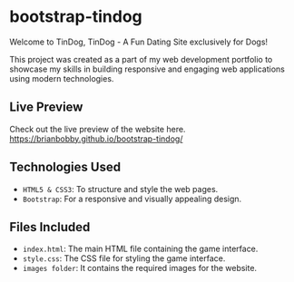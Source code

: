# bootstrap-tindog

Welcome to TinDog, TinDog - A Fun Dating Site exclusively for Dogs!

This project was created as a part of my web development portfolio to showcase my skills in building responsive and engaging web applications using modern technologies.

## Live Preview

Check out the live preview of the website here. https://brianbobby.github.io/bootstrap-tindog/

## Technologies Used

- `HTML5 & CSS3`: To structure and style the web pages.
- `Bootstrap`: For a responsive and visually appealing design.

## Files Included

- `index.html`: The main HTML file containing the game interface.
- `style.css`: The CSS file for styling the game interface.
- `images folder`: It contains the required images for the website.
